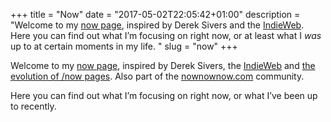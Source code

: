 +++
title = "Now"
date = "2017-05-02T22:05:42+01:00"
description = "Welcome to my [now page](https://nownownow.com/about), inspired by Derek Sivers and the [IndieWeb](https://indieweb.org/). Here you can find out what I’m focusing on right now, or at least what I *was* up to at certain moments in my life. "
slug = "now"
+++

Welcome to my [now page](https://nownownow.com/about), inspired by Derek Sivers, the [IndieWeb](https://indieweb.org/) and [the evolution of /now pages](/writing/evolution-of-now-pages/). Also part of the [nownownow.com](https://nownownow.com/p/CQvw) community.

Here you can find out what I’m focusing on right now, or what I’ve been up to recently. 